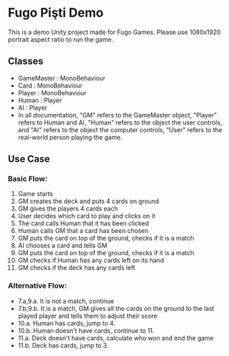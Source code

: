 # Fugo Pişti Demo
This is a demo Unity project made for Fugo Games.
Please use 1080x1920 portrait aspect ratio to run the game.

## Classes
* GameMaster : MonoBehaviour
* Card : MonoBehaviour
* Player : MonoBehaviour
* Human : Player
* AI : Player
* In all documentation, "GM" refers to the GameMaster object, "Player" refers to Human and AI, "Human" refers to the object the user controls, and "AI" refers to the object the computer controls, "User" refers to the real-world person playing the game.

## Use Case
### Basic Flow:
1. Game starts
2. GM creates the deck and puts 4 cards on ground
3. GM gives the players 4 cards each
4. User decides which card to play and clicks on it
5. The card calls Human that it has been clicked
6. Human calls GM that a card has been chosen
7. GM puts the card on top of the ground, checks if it is a match
8. AI chooses a card and tells GM
9. GM puts the card on top of the ground, checks if it is a match
10. GM checks if Human has any cards left on its hand
11. GM checks if the deck has any cards left
### Alternative Flow:
* 7.a,9.a. It is not a match, continue
* 7.b,9.b. It is a match, GM gives all the cards on the ground to the last played player and tells them to adjust their score
* 10.a. Human has cards, jump to 4.
* 10.b. Human doesn't have cards, continue to 11.
* 11.a. Deck doesn't have cards, calculate who won and end the game
* 11.b. Deck has cards, jump to 3.
